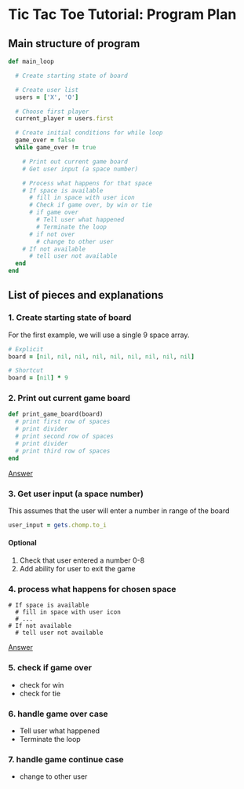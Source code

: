 # Tic Tac Toe Tutorial: Program Plan

## Main structure of program

```ruby
def main_loop

  # Create starting state of board

  # Create user list
  users = ['X', 'O']  

  # Choose first player
  current_player = users.first

  # Create initial conditions for while loop
  game_over = false
  while game_over != true

    # Print out current game board
    # Get user input (a space number)

    # Process what happens for that space
    # If space is available
      # fill in space with user icon
      # Check if game over, by win or tie
      # if game over
        # Tell user what happened
        # Terminate the loop
      # if not over
        # change to other user
    # If not available
      # tell user not available
  end
end
```

## List of pieces and explanations
### 1. Create starting state of board  
For the first example, we will use a single 9 space array.  

```ruby
# Explicit
board = [nil, nil, nil, nil, nil, nil, nil, nil, nil]

# Shortcut
board = [nil] * 9
```

### 2. Print out current game board  
```ruby
def print_game_board(board)
  # print first row of spaces
  # print divider
  # print second row of spaces
  # print divider
  # print third row of spaces
end
```
  
[Answer](2_print_game_board.md#tic-tac-toe-tutorial-2-print-game-board)


### 3. Get user input (a space number)  
This assumes that the user will enter a number in range of the board

```ruby
user_input = gets.chomp.to_i
```

#### Optional
1) Check that user entered a number 0-8
2) Add ability for user to exit the game  

### 4. process what happens for chosen space  
```
# If space is available
  # fill in space with user icon
  # ...
# If not available
  # tell user not available
```

[Answer](4_process_space_choice.md)

### 5. check if game over  
  - check for win
  - check for tie
### 6. handle game over case
  - Tell user what happened
  - Terminate the loop
### 7. handle game continue case    
  - change to other user  


